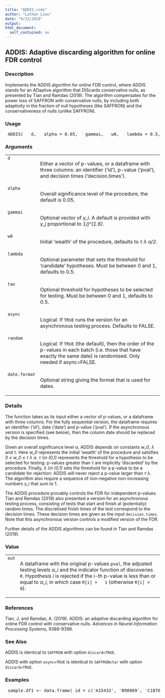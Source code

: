 ```yaml
---
title: "ADDIS_code"
author: "Lathan Liou"
date: "9/22/2020"
output: 
html_document:
  self_contained: no
---
```





 
<h2>ADDIS: Adaptive discarding algorithm for online FDR control</h2>  <h3>Description</h3>  <p>Implements the ADDIS algorithm for online FDR control, where ADDIS stands for an ADaptive algorithm that DIScards conservative nulls, as presented by Tian and Ramdas (2019). The algorithm compensates for the power loss of SAFFRON with conservative nulls, by including both adaptivity in the fraction of null hypotheses (like SAFFRON) and the conservativeness of nulls (unlike SAFFRON). </p>   <h3>Usage</h3>  <pre> ADDIS(   d,   alpha = 0.05,   gammai,   w0,   lambda = 0.5,   tau = 0.5,   async = FALSE,   random = TRUE,   date.format = "%Y-%m-%d" ) </pre>   <h3>Arguments</h3>  <table summary="R argblock"> <tr valign="top"><td><code>d</code></td> <td> <p>Either a vector of p-values, or a dataframe with three columns: an identifier (&lsquo;id&rsquo;),  p-value (&lsquo;pval&rsquo;), and decision times  (&lsquo;decision.times&rsquo;).</p> </td></tr> <tr valign="top"><td><code>alpha</code></td> <td> <p>Overall significance level of the procedure, the default is 0.05.</p> </td></tr> <tr valign="top"><td><code>gammai</code></td> <td> <p>Optional vector of <i>&gamma;_i</i>. A default is provided with <i>&gamma;_j</i> proportional to <i>1/j^(1.6)</i>.</p> </td></tr> <tr valign="top"><td><code>w0</code></td> <td> <p>Initial &lsquo;wealth&rsquo; of the procedure, defaults to <i>&tau; &lambda; &alpha;/2</i>.</p> </td></tr> <tr valign="top"><td><code>lambda</code></td> <td> <p>Optional parameter that sets the threshold for &lsquo;candidate&rsquo; hypotheses. Must be between 0 and 1, defaults to 0.5.</p> </td></tr> <tr valign="top"><td><code>tau</code></td> <td> <p>Optional threshold for hypotheses to be selected for testing. Must be between 0 and 1, defaults to 0.5.</p> </td></tr> <tr valign="top"><td><code>async</code></td> <td> <p>Logical. If <code>TRUE</code> runs the version for an asynchronous testing process. Defaults to FALSE.</p> </td></tr> <tr valign="top"><td><code>random</code></td> <td> <p>Logical. If <code>TRUE</code> (the default), then the order of the p-values in each batch (i.e. those that have exactly the same date) is randomised. Only needed if async=FALSE.</p> </td></tr> <tr valign="top"><td><code>date.format</code></td> <td> <p>Optional string giving the format that is used for dates.</p> </td></tr> </table>   <h3>Details</h3>  <p>The function takes as its input either a vector of p-values, or a dataframe with three columns. For the fully sequential version, the dataframe requires an identifier (&lsquo;id&rsquo;), date (&lsquo;date&rsquo;) and p-value (&lsquo;pval&rsquo;). If the asynchronous version is specified (see below), then the column date should be replaced  by the decision times.  </p> <p>Given an overall significance level <i>&alpha;</i>, ADDIS depends on constants <i>w_0</i>, <i>&lambda;</i> and <i>&tau;</i>. Here <i>w_0</i> represents the initial &lsquo;wealth&rsquo; of the procedure and satisfies <i>0 &le; w_0 &le; &tau; &lambda; &alpha;</i>. <i>&tau; \in (0,1)</i> represents the threshold for a hypothesis to be selected for testing: p-values greater than <i>&tau;</i> are implicitly &lsquo;discarded&rsquo; by the procedure. Finally, <i>&lambda; \in (0,1)</i> sets the threshold for a p-value to be a candidate for rejection: ADDIS will never reject a p-value larger than <i>&tau; &lambda;</i>. The algorithm also require a sequence of non-negative non-increasing numbers <i>&gamma;_i</i> that sum to 1. </p> <p>The ADDIS procedure provably controls the FDR for independent p-values. Tian and Ramdas (2019) also presented a version for an asynchronous testing process, consisting of tests that start and finish at (potentially) random times. The discretised finish times of the test correspond to the decision times. These decision times are given as the input <code>decision.times</code>. Note that this asynchronous version controls a modified version of the FDR. </p> <p>Further details of the ADDIS algorithms can be found in Tian and Ramdas (2019). </p>   <h3>Value</h3>  <table summary="R valueblock"> <tr valign="top"><td><code>out</code></td> <td> <p>A dataframe with the original p-values <code>pval</code>, the adjusted testing levels <i>&alpha;_i</i> and the indicator function of discoveries <code>R</code>. Hypothesis <i>i</i> is rejected if the <i>i</i>-th p-value is less than or equal to <i>&alpha;_i</i>, in which case <code>R[i] =   1</code>  (otherwise <code>R[i] = 0</code>).</p> </td></tr> </table>   <h3>References</h3>  <p>Tian, J. and Ramdas, A. (2019). ADDIS: an adaptive discarding algorithm for online FDR control with conservative nulls. <em>Advances in Neural Information Processing Systems</em>, 9388-9396. </p>   <h3>See Also</h3>  <p>ADDIS is identical to <code>SAFFRON</code> with option <code>discard=TRUE</code>. </p> <p>ADDIS with option <code>async=TRUE</code> is identical to <code>SAFFRONstar</code> with option <code>discard=TRUE</code>. </p>   <h3>Examples</h3>  <pre> sample.df1 &lt;- data.frame( id = c('A15432', 'B90969', 'C18705', 'B49731', 'E99902',     'C38292', 'A30619', 'D46627', 'E29198', 'A41418',     'D51456', 'C88669', 'E03673', 'A63155', 'B66033'), date = as.Date(c(rep('2014-12-01',3),                 rep('2015-09-21',5),                 rep('2016-05-19',2),                 '2016-11-12',                 rep('2017-03-27',4))), pval = c(2.90e-08, 0.06743, 0.01514, 0.08174, 0.00171,         3.60e-05, 0.79149, 0.27201, 0.28295, 7.59e-08,         0.69274, 0.30443, 0.00136, 0.72342, 0.54757))  ADDIS(sample.df1, random=FALSE) # Fully sequential   sample.df2 &lt;- data.frame( id = c('A15432', 'B90969', 'C18705', 'B49731', 'E99902',     'C38292', 'A30619', 'D46627', 'E29198', 'A41418',     'D51456', 'C88669', 'E03673', 'A63155', 'B66033'), pval = c(2.90e-08, 0.06743, 0.01514, 0.08174, 0.00171,         3.60e-05, 0.79149, 0.27201, 0.28295, 7.59e-08,         0.69274, 0.30443, 0.00136, 0.72342, 0.54757), decision.times = seq_len(15) + 1)  ADDIS(sample.df2, async = TRUE) # Asynchronous   </pre>   </body></html> 
